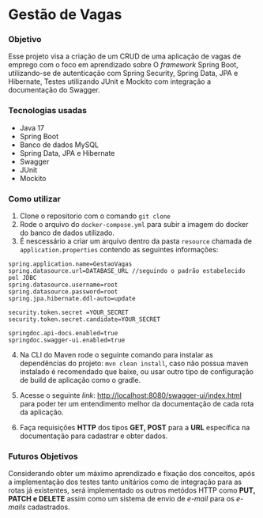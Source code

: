 # Gestão de Vagas

### Objetivo

Esse projeto visa a criação de um CRUD de uma aplicação de vagas de emprego com o foco
em aprendizado sobre O *framework* Spring Boot, utilizando-se de autenticação com Spring Security, Spring Data, 
JPA e Hibernate, Testes utilizando JUnit e Mockito com integração a documentação do Swagger.

### Tecnologias usadas

* Java 17
* Spring Boot
* Banco de dados MySQL
* Spring Data, JPA e Hibernate
* Swagger
* JUnit
* Mockito
### Como utilizar

1. Clone o repositorio com o comando ```git clone```
2. Rode o arquivo do `docker-compose.yml` para subir a imagem do docker do banco de dados utilizado.
3. É nescessário a criar um arquivo dentro da pasta `resource` chamada de `application.properties` contendo as seguintes informações:

```
spring.application.name=GestaoVagas
spring.datasource.url=DATABASE_URL //seguindo o padrão estabelecido pel JDBC
spring.datasource.username=root
spring.datasource.password=root
spring.jpa.hibernate.ddl-auto=update

security.token.secret =YOUR_SECRET
security.token.secret.candidate=YOUR_SECRET

springdoc.api-docs.enabled=true
springdoc.swagger-ui.enabled=true
```
4. Na CLI do Maven rode o seguinte comando para instalar as dependências do projeto: `mvn clean install`, caso
não possua maven instalado é recomendado que baixe, ou usar outro tipo de configuração de build de aplicação como
o gradle.

5. Acesse o seguinte *link*: [http://localhost:8080/swagger-ui/index.html](http://localhost:8080/swagger-ui/index.html)
para poder ter um entendimento melhor da documentação de cada rota da aplicação.
6. Faça requisições **HTTP** dos tipos **GET, POST** para a **URL** específica na documentação para cadastrar e obter
dados.

### Futuros Objetivos

Considerando obter um máximo aprendizado e fixação dos conceitos, após a implementação dos testes
tanto unitários como de integração para as rotas já existentes, será implementado os outros metódos HTTP como
**PUT, PATCH e DELETE** assim como um sistema de envio de _e-mail_ para os _e-mails_ cadastrados.
